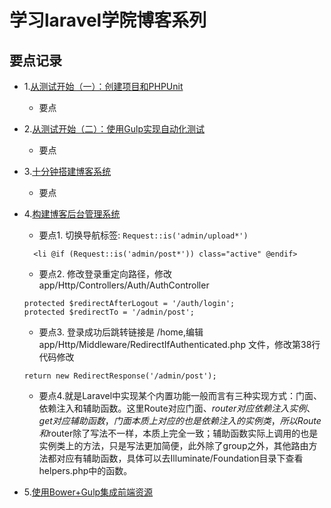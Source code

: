 # 学习laravel学院博客系列

## 要点记录

* 1.[从测试开始（一）：创建项目和PHPUnit](http://laravelacademy.org/post/2232.html)
  * 要点

* 2.[从测试开始（二）：使用Gulp实现自动化测试](http://laravelacademy.org/post/2249.html)
  * 要点

* 3.[十分钟搭建博客系统](http://laravelacademy.org/post/2265.html)
  * 要点

* 4.[构建博客后台管理系统](http://laravelacademy.org/post/2279.html)

  * 要点1. 切换导航标签: `Request::is('admin/upload*')`

  ```
    <li @if (Request::is('admin/post*')) class="active" @endif>
  ```

  * 要点2. 修改登录重定向路径，修改 app/Http/Controllers/Auth/AuthController

  ```
  protected $redirectAfterLogout = '/auth/login';
  protected $redirectTo = '/admin/post';
  ```

  * 要点3. 登录成功后跳转链接是 /home,编辑 app/Http/Middleware/RedirectIfAuthenticated.php 文件，修改第38行代码修改

  ```
  return new RedirectResponse('/admin/post');
  ```

  * 要点4.就是Laravel中实现某个内置功能一般而言有三种实现方式：门面、依赖注入和辅助函数。这里Route对应门面、$router对应依赖注入实例、get对应辅助函数，门面本质上对应的也是依赖注入的实例类，所以Route和$router除了写法不一样，本质上完全一致；辅助函数实际上调用的也是实例类上的方法，只是写法更加简便，此外除了group之外，其他路由方法都对应有辅助函数，具体可以去Illuminate/Foundation目录下查看helpers.php中的函数。

* 5.[使用Bower+Gulp集成前端资源](http://laravelacademy.org/post/2299.html)